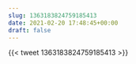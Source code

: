 ```yaml
---
slug: 1363183824759185413
date: 2021-02-20 17:48:45+00:00
draft: false
---
```


{{< tweet 1363183824759185413 >}}
